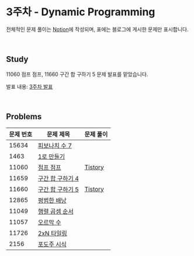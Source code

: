 # 3주차 - Dynamic Programming

전체적인 문제 풀이는 [Notion](https://www.notion.so/ro-el/DP-c90709b3091349b4aaa22268070053b7)에 작성되며, 표에는 블로그에 게시한 문제만 표시합니다.

<br>

## Study
11060 점프 점프, 11660 구간 합 구하기 5 문제 발표를 맡았습니다.

발표 내용: [3주차 발표](https://roel-yomojomo.tistory.com/entry/week3-study-Dynamic-Programming)

<br>

## Problems

| 문제 번호 | 문제 제목        | 문제 풀이                                                                                       |
|-------|--------------|---------------------------------------------------------------------------------------------|
| 15634    | [피보나치 수 7](https://www.acmicpc.net/problem/15634) |                                                                                             |
| 1463    | [1로 만들기](https://www.acmicpc.net/problem/1463)     |                                                                                             |
| 11060    | [점프 점프](https://www.acmicpc.net/problem/11060)      | [Tistory](https://roel-yomojomo.tistory.com/entry/week3-study-Dynamic-Programming)                                                                                            |
| 11659    | [구간 합 구하기 4](https://www.acmicpc.net/problem/11659) |                                                                                             |
| 11660    | [구간 합 구하기 5](https://www.acmicpc.net/problem/11660) | [Tistory](https://roel-yomojomo.tistory.com/entry/week3-study-Dynamic-Programming)  |
| 12865    | [평범한 배낭](https://www.acmicpc.net/problem/12865)     |  |
| 11049    | [행렬 곱셈 순서](https://www.acmicpc.net/problem/11049)   |                                                                                             |
| 11057    | [오르막 수](https://www.acmicpc.net/problem/11057)   |                                                                                             |
| 11726    | [2xN 타일링](https://www.acmicpc.net/problem/11726)   |                                                                                             |
| 2156    | [포도주 시식](https://www.acmicpc.net/problem/2156)   |                                                                                             |

<br>
